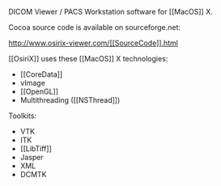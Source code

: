 DICOM Viewer / PACS Workstation software for [[MacOS]] X.

Cocoa source code is available on sourceforge.net:

http://www.osirix-viewer.com/[[SourceCode]].html

[[OsiriX]] uses these [[MacOS]] X technologies:
- [[CoreData]]
- vImage
- [[OpenGL]]
- Multithreading ([[NSThread]])

Toolkits:
- VTK
- ITK
- [[LibTiff]]
- Jasper
- XML
- DCMTK